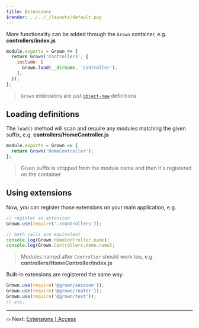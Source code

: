 ```yaml
---
title: Extensions
$render: ../../_/layouts/default.pug
---
```


More functionality can be added through the `Grown` container, e.g. **controllers/index.js**

```js
module.exports = Grown => {
  return Grown('Controllers', {
    include: [
      Grown.load(__dirname, 'Controller'),
    ],
  });
};
```

> `Grown` extensions are just [`object-new`](https://www.npmjs.com/package/object-new#definitions) definitions

## Loading definitions

The `load()` method will scan and require any modules matching the given suffix, e.g. **controllers/HomeController.js**

```js
module.exports = Grown => {
  return Grown('HomeController');
};
```

> Given suffix is stripped from the module name and then it's registered on the container

## Using extensions

Now, you can register those extensions on your main application, e.g.

```js
// register an extension
Grown.use(require('./controllers'));

// both calls are equivalent
console.log(Grown.HomeController.name);
console.log(Grown.Controllers.Home.name);
```

> Modules named after `Controller` should work too, e.g. **controllers/HomeController/index.js**

Built-in extensions are registered the same way:

```js
Grown.use(require('@grown/session'));
Grown.use(require('@grown/router'));
Grown.use(require('@grown/test'));
// etc.
```

---

➯ Next: [Extensions &rangle; Access](./docs/extensions/access)
